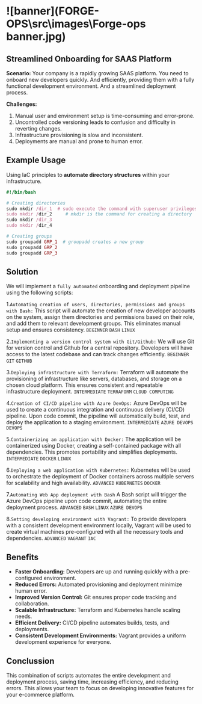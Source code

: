 # ![banner](FORGE-OPS\src\images\Forge-ops banner.jpg)

## Streamlined Onboarding for SAAS Platform

**Scenario:** Your company is a rapidly growing SAAS platform. You need to onboard new developers quickly. And efficiently, providing them with a fully functional development environment. And a streamlined deployment process.

**Challenges:**

1. Manual user and environment setup is time-consuming and error-prone.
2. Uncontrolled code versioning leads to confusion and difficulty in reverting changes.
3. Infrastructure provisioning is slow and inconsistent.
4. Deployments are manual and prone to human error.

## Example Usage

Using IaC principles to **automate directory structures** within your infrastructure.

```ruby
#!/bin/bash

# Creating directories
sudo mkdir /dir_1  # sudo execute the command with superuser privileges
sudo mkdir /dir_2     # mkdir is the command for creating a directory
sudo mkdir /dir_3
sudo mkdir /dir_4

# Creating groups
sudo groupadd GRP_1  # groupadd creates a new group
sudo groupadd GRP_2
sudo groupadd GRP_3

```

## Solution

We will implement a ```fully automated``` onboarding and deployment pipeline using the following scripts:

1.`Automating creation of users, directories, permissions and groups with Bash:`
This script will automate the creation of new developer accounts on the system, assign them directories and permissions based on their role, and add them to relevant development groups. This eliminates manual setup and ensures consistency.
`BEGINNER` `BASH` `LINUX`

2.`Implementing a version control system with Git/Github:`
We will use Git for version control and Github for a central repository. Developers will have access to the latest codebase and can track changes efficiently.
`BEGINNER` `GIT` `GITHUB`

3.`Deploying infrastructure with Terraform:`
Terraform will automate the provisioning of infrastructure like servers, databases, and storage on a chosen cloud platform. This ensures consistent and repeatable infrastructure deployment.
`INTERMEDIATE` `TERRAFORM` `CLOUD COMPUTING`

4.`Creation of CI/CD pipeline with Azure DevOps:`
Azure DevOps will be used to create a continuous integration and continuous delivery (CI/CD) pipeline. Upon code commit, the pipeline will automatically build, test, and deploy the application to a staging environment.
`INTERMEDIATE` `AZURE DEVOPS` `DEVOPS`

5.`Containerizing an application with Docker:`
The application will be containerized using Docker, creating a self-contained package with all dependencies. This promotes portability and simplifies deployments.
`INTERMEDIATE` `DOCKER` `LINUX`

6.`Deploying a web application with Kubernetes:`
Kubernetes will be used to orchestrate the deployment of Docker containers across multiple servers for scalability and high availability.
`ADVANCED` `KUBERNETES` `DOCKER`

7.`Automating Web App deployment with Bash`
A Bash script will trigger the Azure DevOps pipeline upon code commit, automating the entire deployment process.
`ADVANCED` `BASH` `LINUX` `AZURE DEVOPS`

8.`Setting developing environment with Vagrant:`
To provide developers with a consistent development environment locally, Vagrant will be used to create virtual machines pre-configured with all the necessary tools and dependencies.
`ADVANCED` `VAGRANT` `IAC`

## Benefits

* **Faster Onboarding:** Developers are up and running quickly with a pre-configured environment.
* **Reduced Errors:** Automated provisioning and deployment minimize human error.
* **Improved Version Control:** Git ensures proper code tracking and collaboration.
* **Scalable Infrastructure:** Terraform and Kubernetes handle scaling needs.
* **Efficient Delivery:** CI/CD pipeline automates builds, tests, and deployments.
* **Consistent Development Environments:** Vagrant provides a uniform development experience for everyone.

## Conclussion

This combination of scripts automates the entire development and deployment process, saving time, increasing efficiency, and reducing errors. This allows your team to focus on developing innovative features for your e-commerce platform.
